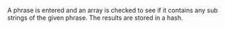 A phrase is entered and an array is checked to see if it contains any sub strings
of the given phrase. The results are stored in a hash.